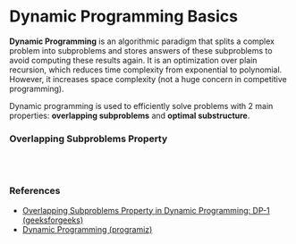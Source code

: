 # Dynamic Programming Basics
**Dynamic Programming** is an algorithmic paradigm that splits a complex problem into subproblems and stores answers of these subproblems to avoid computing these results again. It is an optimization over plain recursion, which reduces time complexity from exponential to polynomial. However, it increases space complexity (not a huge concern in competitive programming).  

Dynamic programming is used to efficiently solve problems with 2 main properties: **overlapping subproblems** and **optimal substructure**.
### Overlapping Subproblems Property


<br><br>
### References
- [Overlapping Subproblems Property in Dynamic Programming: DP-1 (geeksforgeeks)](https://www.geeksforgeeks.org/overlapping-subproblems-property-in-dynamic-programming-dp-1/?ref=lbp)
- [Dynamic Programming (programiz)](https://www.programiz.com/dsa/dynamic-programming)
